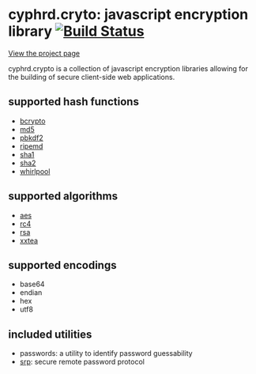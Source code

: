 cyphrd.cryto: javascript encryption library [![Build Status](https://secure.travis-ci.org/cyphrd/crytpo.png?branch=master)](http://travis-ci.org/cyphrd/crytpo)
===========================================

[View the project page](http://cyphrd.github.io/crypto)

cyphrd.crypto is a collection of javascript encryption libraries allowing for the building of secure client-side web applications.


supported hash functions
------------------

* [bcrypto](https://en.wikipedia.org/wiki/Bcrypt)
* [md5](https://en.wikipedia.org/wiki/MD5)
* [pbkdf2](https://en.wikipedia.org/wiki/PBKDF)
* [ripemd](https://en.wikipedia.org/wiki/RIPEMD)
* [sha1](https://en.wikipedia.org/wiki/SHA-1)
* [sha2](https://en.wikipedia.org/wiki/SHA-2)
* [whirlpool](https://en.wikipedia.org/wiki/Whirlpool_(cryptography))


supported algorithms
------------------

* [aes](https://en.wikipedia.org/wiki/Advanced_Encryption_Standard)
* [rc4](https://en.wikipedia.org/wiki/RC4)
* [rsa](https://en.wikipedia.org/wiki/RSA_(algorithm))
* [xxtea](https://en.wikipedia.org/wiki/XXTEA)


supported encodings
------------------

 * base64
 * endian
 * hex
 * utf8


included utilities
------------------

 * passwords: a utility to identify password guessability
 * [srp](https://en.wikipedia.org/wiki/Secure_Remote_Password_protocol): secure remote password protocol